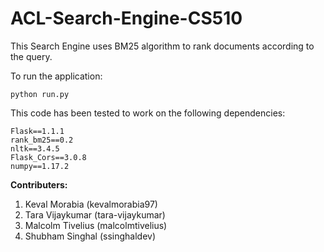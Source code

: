 # ACL-Search-Engine-CS510

This Search Engine uses BM25 algorithm to rank documents according to the query.

To run the application:
```
python run.py
```

This code has been tested to work on the following dependencies:
```
Flask==1.1.1
rank_bm25==0.2
nltk==3.4.5
Flask_Cors==3.0.8
numpy==1.17.2
```

**Contributers:**
1. Keval Morabia (kevalmorabia97) 
2. Tara Vijaykumar (tara-vijaykumar)
3. Malcolm Tivelius (malcolmtivelius)
4. Shubham Singhal (ssinghaldev)
